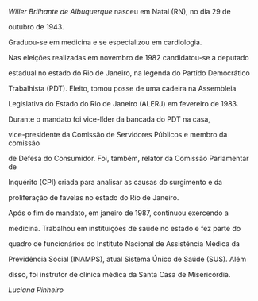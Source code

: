 

*Willer Brilhante de Albuquerque* nasceu em Natal (RN), no dia 29 de

outubro de 1943.



Graduou-se em medicina e se especializou em cardiologia.



Nas eleições realizadas em novembro de 1982 candidatou-se a deputado

estadual no estado do Rio de Janeiro, na legenda do Partido Democrático

Trabalhista (PDT). Eleito, tomou posse de uma cadeira na Assembleia

Legislativa do Estado do Rio de Janeiro (ALERJ) em fevereiro de 1983.

Durante o mandato foi vice-líder da bancada do PDT na casa,

vice-presidente da Comissão de Servidores Públicos e membro da comissão

de Defesa do Consumidor. Foi, também, relator da Comissão Parlamentar de

Inquérito (CPI) criada para analisar as causas do surgimento e da

proliferação de favelas no estado do Rio de Janeiro.



Após o fim do mandato, em janeiro de 1987, continuou exercendo a

medicina. Trabalhou em instituições de saúde no estado e fez parte do

quadro de funcionários do Instituto Nacional de Assistência Médica da

Previdência Social (INAMPS), atual Sistema Único de Saúde (SUS). Além

disso, foi instrutor de clínica médica da Santa Casa de Misericórdia.



*Luciana Pinheiro*



